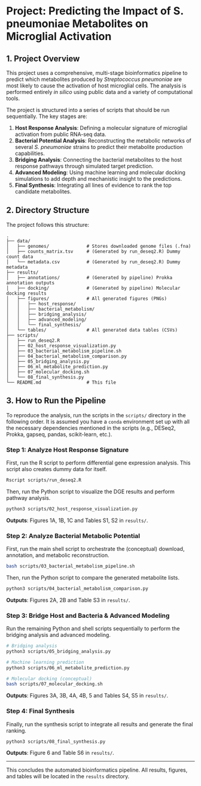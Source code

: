 # Project: Predicting the Impact of S. pneumoniae Metabolites on Microglial Activation

## 1. Project Overview

This project uses a comprehensive, multi-stage bioinformatics pipeline to predict which metabolites produced by *Streptococcus pneumoniae* are most likely to cause the activation of host microglial cells. The analysis is performed entirely *in silico* using public data and a variety of computational tools.

The project is structured into a series of scripts that should be run sequentially. The key stages are:
1.  **Host Response Analysis**: Defining a molecular signature of microglial activation from public RNA-seq data.
2.  **Bacterial Potential Analysis**: Reconstructing the metabolic networks of several *S. pneumoniae* strains to predict their metabolite production capabilities.
3.  **Bridging Analysis**: Connecting the bacterial metabolites to the host response pathways through simulated target prediction.
4.  **Advanced Modeling**: Using machine learning and molecular docking simulations to add depth and mechanistic insight to the predictions.
5.  **Final Synthesis**: Integrating all lines of evidence to rank the top candidate metabolites.

## 2. Directory Structure

The project follows this structure:

```
.
├── data/
│   ├── genomes/              # Stores downloaded genome files (.fna)
│   ├── counts_matrix.tsv     # (Generated by run_deseq2.R) Dummy count data
│   └── metadata.csv          # (Generated by run_deseq2.R) Dummy metadata
├── results/
│   ├── annotations/          # (Generated by pipeline) Prokka annotation outputs
│   ├── docking/              # (Generated by pipeline) Molecular docking results
│   ├── figures/              # All generated figures (PNGs)
│   │   ├── host_response/
│   │   ├── bacterial_metabolism/
│   │   ├── bridging_analysis/
│   │   ├── advanced_modeling/
│   │   └── final_synthesis/
│   └── tables/               # All generated data tables (CSVs)
├── scripts/
│   ├── run_deseq2.R
│   ├── 02_host_response_visualization.py
│   ├── 03_bacterial_metabolism_pipeline.sh
│   ├── 04_bacterial_metabolism_comparison.py
│   ├── 05_bridging_analysis.py
│   ├── 06_ml_metabolite_prediction.py
│   ├── 07_molecular_docking.sh
│   └── 08_final_synthesis.py
└── README.md                 # This file
```

## 3. How to Run the Pipeline

To reproduce the analysis, run the scripts in the `scripts/` directory in the following order. It is assumed you have a `conda` environment set up with all the necessary dependencies mentioned in the scripts (e.g., DESeq2, Prokka, gapseq, pandas, scikit-learn, etc.).

### Step 1: Analyze Host Response Signature
First, run the R script to perform differential gene expression analysis. This script also creates dummy data for itself.
```bash
Rscript scripts/run_deseq2.R
```
Then, run the Python script to visualize the DGE results and perform pathway analysis.
```bash
python3 scripts/02_host_response_visualization.py
```
**Outputs**: Figures 1A, 1B, 1C and Tables S1, S2 in `results/`.

### Step 2: Analyze Bacterial Metabolic Potential
First, run the main shell script to orchestrate the (conceptual) download, annotation, and metabolic reconstruction.
```bash
bash scripts/03_bacterial_metabolism_pipeline.sh
```
Then, run the Python script to compare the generated metabolite lists.
```bash
python3 scripts/04_bacterial_metabolism_comparison.py
```
**Outputs**: Figures 2A, 2B and Table S3 in `results/`.

### Step 3: Bridge Host and Bacteria & Advanced Modeling
Run the remaining Python and shell scripts sequentially to perform the bridging analysis and advanced modeling.
```bash
# Bridging analysis
python3 scripts/05_bridging_analysis.py

# Machine learning prediction
python3 scripts/06_ml_metabolite_prediction.py

# Molecular docking (conceptual)
bash scripts/07_molecular_docking.sh
```
**Outputs**: Figures 3A, 3B, 4A, 4B, 5 and Tables S4, S5 in `results/`.

### Step 4: Final Synthesis
Finally, run the synthesis script to integrate all results and generate the final ranking.
```bash
python3 scripts/08_final_synthesis.py
```
**Outputs**: Figure 6 and Table S6 in `results/`.

---
This concludes the automated bioinformatics pipeline. All results, figures, and tables will be located in the `results` directory.
